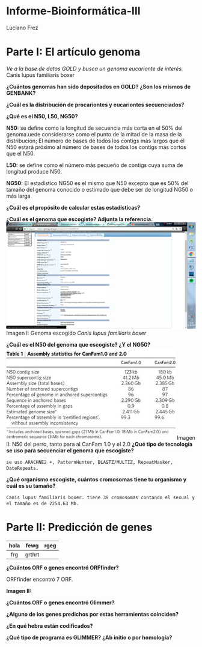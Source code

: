 # Informe-Bioinformática-III
Luciano Frez

# **Parte I: El artículo genoma**

*Ve a la base de datos GOLD y busca un genoma eucarionte de interés.*
Canis lupus familiaris boxer  

**¿Cuántos genomas han sido depositados en GOLD? ¿Son los mismos de GENBANK?**

**¿Cuál es la distribución de procariontes y eucariontes secuenciados?**

**¿Qué es el N50, L50, NG50?**
 
 **N50:** se define como la longitud de secuencia más corta en el 50% del genoma.uede considerarse como el punto de la mitad de la masa de la distribución; El número de bases de todos los contigs más largos que el N50 estará próximo al número de bases de todos los contigs más cortos que el N50.
 
 **L50:** se define como el número más pequeño de contigs cuya suma de longitud produce N50.
 
 **NG50:** El estadístico NG50 es el mismo que N50 excepto que es 50% del tamaño del genoma conocido o estimado que debe ser de longitud NG50 o más larga

**¿Cuál es el propósito de calcular estas estadísticas?**

**¿Cuál es el genoma que escogiste? Adjunta la referencia.**
![imagen](https://github.com/MrPiggie/Informe-Bioinform-tica-III/blob/master/genoma.png?raw=true)
Imagen I: Genoma escogido *Canis lupus familiaris boxer*

**¿Cuál es el N50 del genoma que escogiste? ¿Y el NG50?**
![imagen](https://github.com/MrPiggie/Informe-Bioinform-tica-III/blob/master/perro.jpg?raw=true)
Imagen II: N50 del perro, tanto para al CanFam 1.0 y el 2.0
**¿Qué tipo de tecnología se uso para secuenciar el genoma que escogiste?**
	
	se uso ARACHNE2 +, PatternHunter, BLASTZ/MULTIZ, RepeatMasker, DateRepeats. 

**¿Qué organismo escogiste, cuántos cromosomas tiene tu organismo y cuál es su tamaño?**
	
	Canis lupus familiaris boxer. tiene 39 cromosomas contando el sexual y el tamaño es de 2254.63 Mb.

# **Parte II: Predicción de genes**

|hola|fewg|rgeg|
|:---------:|:---:|:---:|
|frg|grthrt | |

**¿Cuántos ORF o genes encontró ORFfinder?**

ORFfinder encontró 7 ORF.

**Imagen II:**

**¿Cuántos ORF o genes encontró Glimmer?**

**¿Alguno de los genes predichos por estas herramientas coinciden?**
	
 **¿En qué hebra están codificados?**
	
 **¿Qué tipo de programa es GLIMMER? ¿Ab initio o por homología?**
